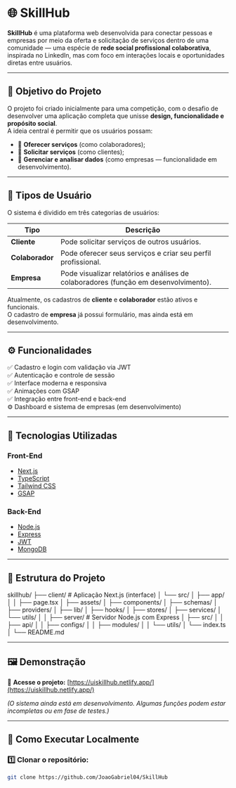 # 🌐 SkillHub

**SkillHub** é uma plataforma web desenvolvida para conectar pessoas e empresas por meio da oferta e solicitação de serviços dentro de uma comunidade — uma espécie de **rede social profissional colaborativa**, inspirada no LinkedIn, mas com foco em interações locais e oportunidades diretas entre usuários.

---

## 🚀 Objetivo do Projeto

O projeto foi criado inicialmente para uma competição, com o desafio de desenvolver uma aplicação completa que unisse **design, funcionalidade e propósito social**.  
A ideia central é permitir que os usuários possam:

- 🔹 **Oferecer serviços** (como colaboradores);  
- 🔹 **Solicitar serviços** (como clientes);  
- 🔹 **Gerenciar e analisar dados** (como empresas — funcionalidade em desenvolvimento).

---

## 👥 Tipos de Usuário

O sistema é dividido em três categorias de usuários:

| Tipo | Descrição |
|------|------------|
| **Cliente** | Pode solicitar serviços de outros usuários. |
| **Colaborador** | Pode oferecer seus serviços e criar seu perfil profissional. |
| **Empresa** | Pode visualizar relatórios e análises de colaboradores (função em desenvolvimento). |

Atualmente, os cadastros de **cliente** e **colaborador** estão ativos e funcionais.  
O cadastro de **empresa** já possui formulário, mas ainda está em desenvolvimento.

---

## ⚙️ Funcionalidades

✅ Cadastro e login com validação via JWT  
✅ Autenticação e controle de sessão  
✅ Interface moderna e responsiva  
✅ Animações com GSAP  
✅ Integração entre front-end e back-end  
⚙️ Dashboard e sistema de empresas (em desenvolvimento)  

---

## 🧠 Tecnologias Utilizadas

### **Front-End**
- [Next.js](https://nextjs.org/)
- [TypeScript](https://www.typescriptlang.org/)
- [Tailwind CSS](https://tailwindcss.com/)
- [GSAP](https://greensock.com/gsap/)

### **Back-End**
- [Node.js](https://nodejs.org/)
- [Express](https://expressjs.com/)
- [JWT](https://jwt.io/)
- [MongoDB](https://www.mongodb.com/)

---

## 🧩 Estrutura do Projeto

skillhub/
├── client/ # Aplicação Next.js (interface)
│ └── src/
│   ├── app/
│   │ ├── page.tsx
│   ├── assets/
│   ├── components/
│   ├── schemas/
│   ├── providers/
│   ├── lib/
│   ├── hooks/
│   ├── stores/
│   ├── services/
│   └── utils/
│ 
│
├── server/ # Servidor Node.js com Express
│ ├── src/
│ │ ├── api/
│ │ ├── configs/
│ │ ├── modules/
│ │ └── utils/
│ └── index.ts
│
└── README.md

---

## 🖼️ Demonstração

🔗 **Acesse o projeto:** [https://uiskillhub.netlify.app/](https://uiskillhub.netlify.app/)

*(O sistema ainda está em desenvolvimento. Algumas funções podem estar incompletas ou em fase de testes.)*

---

## 🧰 Como Executar Localmente

### 1️⃣ Clonar o repositório:
```bash
git clone https://github.com/JoaoGabriel04/SkillHub
